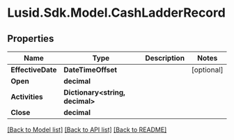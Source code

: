 # Lusid.Sdk.Model.CashLadderRecord

## Properties

Name | Type | Description | Notes
------------ | ------------- | ------------- | -------------
**EffectiveDate** | **DateTimeOffset** |  | [optional] 
**Open** | **decimal** |  | 
**Activities** | **Dictionary&lt;string, decimal&gt;** |  | 
**Close** | **decimal** |  | 

[[Back to Model list]](../README.md#documentation-for-models) [[Back to API list]](../README.md#documentation-for-api-endpoints) [[Back to README]](../README.md)

